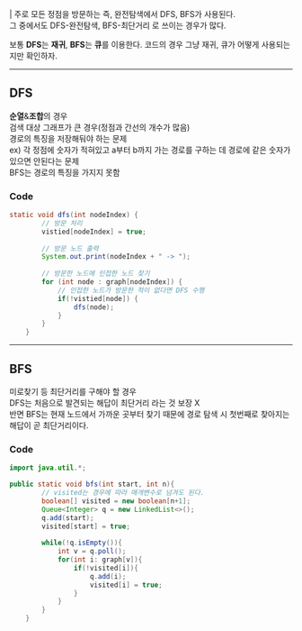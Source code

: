 | 주로 모든 정점을 방문하는 즉, 완전탐색에서 DFS, BFS가 사용된다.</br> 그 중에서도 DFS-완전탐색, BFS-최단거리 로 쓰이는 경우가 많다.

보통 **DFS**는 **재귀**, **BFS**는 **큐**를 이용한다.
코드의 경우 그냥 재귀, 큐가 어떻게 사용되는지만 확인하자.
___

## DFS
**순열**&**조합**의 경우</br>
검색 대상 그래프가 큰 경우(정점과 간선의 개수가 많음)</br>
경로의 특징을 저장해둬야 하는 문제</br>
ex) 각 정점에 숫자가 적혀있고 a부터 b까지 가는 경로를 구하는 데 경로에 같은 숫자가 있으면 안된다는 문제</br>
BFS는 경로의 특징을 가지지 못함</br>

### Code
```JAVA
static void dfs(int nodeIndex) {
		// 방문 처리
		vistied[nodeIndex] = true;
		
		// 방문 노드 출력
		System.out.print(nodeIndex + " -> ");
		
		// 방문한 노드에 인접한 노드 찾기
		for (int node : graph[nodeIndex]) {
			// 인접한 노드가 방문한 적이 없다면 DFS 수행
			if(!vistied[node]) {
				dfs(node);
			}
		}
	}
```
___

## BFS

미로찾기 등 최단거리를 구해야 할 경우</br>
DFS는 처음으로 발견되는 해답이 최단거리 라는 것 보장 X</br>
반면 BFS는 현재 노드에서 가까운 곳부터 찾기 때문에 경로 탐색 시 첫번째로 찾아지는 해답이 곧 최단거리이다.</br>

### Code
```JAVA
import java.util.*;

public static void bfs(int start, int n){
        // visited는 경우에 따라 매개변수로 넘겨도 된다.
        boolean[] visited = new boolean[n+1];
        Queue<Integer> q = new LinkedList<>();
        q.add(start);
        visited[start] = true;
        
        while(!q.isEmpty()){
            int v = q.poll();
            for(int i: graph[v]){
                if(!visited[i]){
                    q.add(i);
                    visited[i] = true;
                }
            }
        }
    }
```
